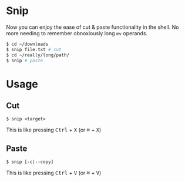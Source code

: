 # Snip
Now you can enjoy the ease of cut & paste functionality in the shell. No more needing to remember obnoxiously long `mv` operands.

```bash
$ cd ~/downloads
$ snip file.txt # cut
$ cd ~/really/long/path/
$ snip # paste
```

# Usage
## Cut
```
$ snip <target>
```

This is like pressing <kbd>Ctrl</kbd> + <kbd>X</kbd> (or <kbd>⌘</kbd> + <kbd>X</kbd>)

## Paste
```
$ snip [-c|--copy]
```

This is like pressing <kbd>Ctrl</kbd> + <kbd>V</kbd> (or <kbd>⌘</kbd> + <kbd>V</kbd>)
